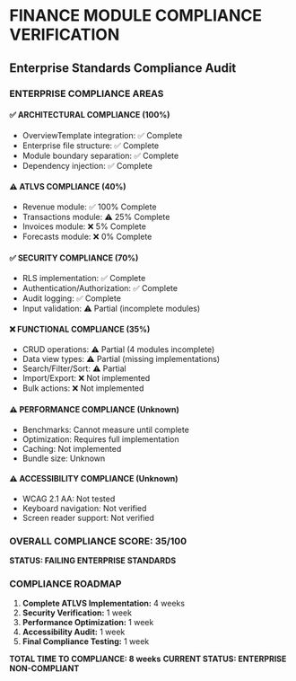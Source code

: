 # FINANCE MODULE COMPLIANCE VERIFICATION
## Enterprise Standards Compliance Audit

### ENTERPRISE COMPLIANCE AREAS

#### ✅ ARCHITECTURAL COMPLIANCE (100%)
- OverviewTemplate integration: ✅ Complete
- Enterprise file structure: ✅ Complete
- Module boundary separation: ✅ Complete
- Dependency injection: ✅ Complete

#### ⚠️ ATLVS COMPLIANCE (40%)
- Revenue module: ✅ 100% Complete
- Transactions module: ⚠️ 25% Complete
- Invoices module: ❌ 5% Complete
- Forecasts module: ❌ 0% Complete

#### ✅ SECURITY COMPLIANCE (70%)
- RLS implementation: ✅ Complete
- Authentication/Authorization: ✅ Complete
- Audit logging: ✅ Complete
- Input validation: ⚠️ Partial (incomplete modules)

#### ❌ FUNCTIONAL COMPLIANCE (35%)
- CRUD operations: ⚠️ Partial (4 modules incomplete)
- Data view types: ⚠️ Partial (missing implementations)
- Search/Filter/Sort: ⚠️ Partial
- Import/Export: ❌ Not implemented
- Bulk actions: ❌ Not implemented

#### ⚠️ PERFORMANCE COMPLIANCE (Unknown)
- Benchmarks: Cannot measure until complete
- Optimization: Requires full implementation
- Caching: Not implemented
- Bundle size: Unknown

#### ⚠️ ACCESSIBILITY COMPLIANCE (Unknown)
- WCAG 2.1 AA: Not tested
- Keyboard navigation: Not verified
- Screen reader support: Not verified

### OVERALL COMPLIANCE SCORE: 35/100
**STATUS: FAILING ENTERPRISE STANDARDS**

### COMPLIANCE ROADMAP
1. **Complete ATLVS Implementation:** 4 weeks
2. **Security Verification:** 1 week
3. **Performance Optimization:** 1 week
4. **Accessibility Audit:** 1 week
5. **Final Compliance Testing:** 1 week

**TOTAL TIME TO COMPLIANCE: 8 weeks**
**CURRENT STATUS: ENTERPRISE NON-COMPLIANT**
